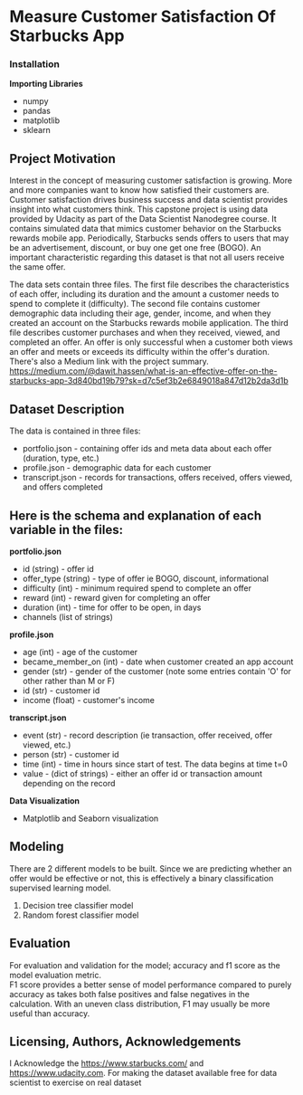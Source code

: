 # Measure Customer Satisfaction Of Starbucks App

### Installation

**Importing Libraries**</br>
* numpy
* pandas
* matplotlib
* sklearn

## Project Motivation
Interest in the concept of measuring customer satisfaction is growing. More and more companies want to know how satisfied their customers are. Customer satisfaction drives business success and data scientist provides insight into what customers think. This capstone project is using data provided by Udacity as part of the Data Scientist Nanodegree course. It contains simulated data that mimics customer behavior on the Starbucks rewards mobile app. Periodically, Starbucks sends offers to users that may be an advertisement, discount, or buy one get one free (BOGO). An important characteristic regarding this dataset is that not all users receive the same offer.

The data sets contain three files. The first file describes the characteristics of each offer, including its duration and the amount a customer needs to spend to complete it (difficulty). The second file contains customer demographic data including their age, gender, income, and when they created an account on the Starbucks rewards mobile application. The third file describes customer purchases and when they received, viewed, and completed an offer. An offer is only successful when a customer both views an offer and meets or exceeds its difficulty within the offer's duration.</br> There's also a Medium link with the project summary. https://medium.com/@dawit.hassen/what-is-an-effective-offer-on-the-starbucks-app-3d840bd19b79?sk=d7c5ef3b2e6849018a847d12b2da3d1b

## Dataset Description 
The data is contained in three files:

* portfolio.json - containing offer ids and meta data about each offer (duration, type, etc.)
* profile.json - demographic data for each customer
* transcript.json - records for transactions, offers received, offers viewed, and offers completed

## Here is the schema and explanation of each variable in the files:

**portfolio.json**
* id (string) - offer id
* offer_type (string) - type of offer ie BOGO, discount, informational
* difficulty (int) - minimum required spend to complete an offer
* reward (int) - reward given for completing an offer
* duration (int) - time for offer to be open, in days
* channels (list of strings)

**profile.json**
* age (int) - age of the customer 
* became_member_on (int) - date when customer created an app account
* gender (str) - gender of the customer (note some entries contain 'O' for other rather than M or F)
* id (str) - customer id
* income (float) - customer's income

**transcript.json**
* event (str) - record description (ie transaction, offer received, offer viewed, etc.)
* person (str) - customer id
* time (int) - time in hours since start of test. The data begins at time t=0
* value - (dict of strings) - either an offer id or transaction amount depending on the record

**Data Visualization**</br>
* Matplotlib and Seaborn visualization </br>
## Modeling 
There are 2 different models to be built. Since we are predicting whether an offer would be effective or not, this is effectively a binary classification supervised learning model. </br>
1. Decision tree classifier model
2. Random forest classifier model

## Evaluation
For evaluation and validation for the model; accuracy and f1 score as the model evaluation metric.</br> F1 score provides a better sense of model performance compared to purely accuracy as takes both false positives and false negatives in the calculation. With an uneven class distribution, F1 may usually be more useful than accuracy.

## Licensing, Authors, Acknowledgements
  I Acknowledge the https://www.starbucks.com/ and https://www.udacity.com. For making the dataset available free for data scientist to exercise on real dataset
